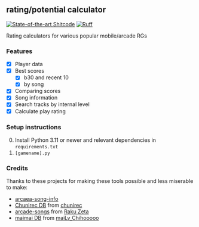 ## rating/potential calculator

[![State-of-the-art Shitcode](https://img.shields.io/static/v1?label=State-of-the-art&message=Shitcode&color=7B5804)](https://github.com/trekhleb/state-of-the-art-shitcode)
[![Ruff](https://img.shields.io/endpoint?url=https://raw.githubusercontent.com/astral-sh/ruff/main/assets/badge/v2.json)](https://github.com/astral-sh/ruff)

Rating calculators for various popular mobile/arcade RGs

### Features

- [x] Player data
- [x] Best scores
  - [x] b30 and recent 10
  - [x] by song
- [x] Comparing scores
- [x] Song information
- [x] Search tracks by internal level
- [x] Calculate play rating

### Setup instructions

0. Install Python 3.11 or newer and relevant dependencies in  `requirements.txt`
1. `[gamename].py`

### Credits

Thanks to these projects for making these tools possible and less miserable to
make:
- [arcaea-song-info](https://wikiwiki.jp/arcaea/%E8%AD%9C%E9%9D%A2%E5%AE%9A%E6%95%B0%E8%A1%A8)
- [Chunirec DB](https://db.chunirec.net) from
  [chunirec](https://twitter.com/chunirec)
- [arcade-songs](https://arcade-songs.zetaraku.dev) from
  [Raku Zeta](https://github.com/zetaraku)
- [maimai DB](https://docs.google.com/spreadsheets/d/1DKssDl2MM-jjK_GmHPEIVcOMcpVzaeiXA9P5hmhDqAo/edit?gid=452697015#gid=452697015) from [maiLv_Chihooooo](https://x.com/maiLv_Chihooooo)

